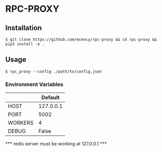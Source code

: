 # RPC-PROXY

## Installation

```
$ git clone https://github.com/ecency/rpc-proxy && cd rpc-proxy && pip3 install -e .
```

## Usage

`$ rpc_proxy --config ./path/to/config.json`


### Environment Variables

|	               	|	Default	        |
|	------------	|	------------    |
|	     HOST     	|	  127.0.0.1     |
|	     PORT     	|	  5002          |
|	     WORKERS    |	  4             |
|	     DEBUG     	|	  False         |


*** redis server must be working at 127.0.0.1 ***